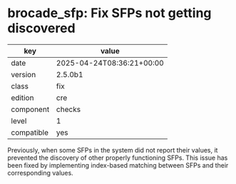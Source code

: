 [//]: # (werk v2)
# brocade_sfp: Fix SFPs not getting discovered

key        | value
---------- | ---
date       | 2025-04-24T08:36:21+00:00
version    | 2.5.0b1
class      | fix
edition    | cre
component  | checks
level      | 1
compatible | yes

Previously, when some SFPs in the system did not report their values, it prevented the discovery of other properly functioning SFPs.
This issue has been fixed by implementing index-based matching between SFPs and their corresponding values.

